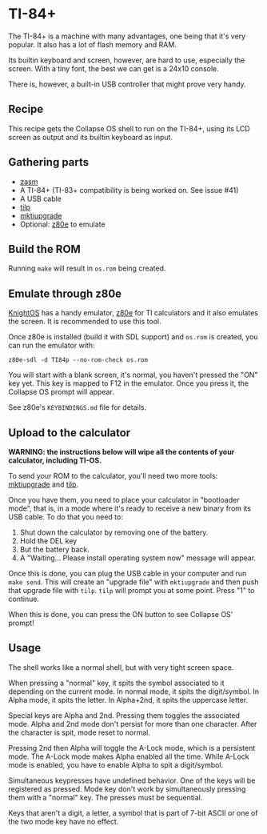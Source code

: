 # TI-84+

The TI-84+ is a machine with many advantages, one being that it's very popular.
It also has a lot of flash memory and RAM.

Its builtin keyboard and screen, however, are hard to use, especially the
screen. With a tiny font, the best we can get is a 24x10 console.

There is, however, a built-in USB controller that might prove very handy.

## Recipe

This recipe gets the Collapse OS shell to run on the TI-84+, using its LCD
screen as output and its builtin keyboard as input.

## Gathering parts

* [zasm][zasm]
* A TI-84+ (TI-83+ compatibility is being worked on. See issue #41)
* A USB cable
* [tilp][tilp]
* [mktiupgrade][mktiupgrade]
* Optional: [z80e][z80e] to emulate

## Build the ROM

Running `make` will result in `os.rom` being created.

## Emulate through z80e

[KnightOS][knightos] has a handy emulator, [z80e][z80e] for TI calculators and
it also emulates the screen. It is recommended to use this tool.

Once z80e is installed (build it with SDL support) and `os.rom` is created,
you can run the emulator with:

    z80e-sdl -d TI84p --no-rom-check os.rom

You will start with a blank screen, it's normal, you haven't pressed the "ON"
key yet. This key is mapped to F12 in the emulator. Once you press it, the
Collapse OS prompt will appear.

See z80e's `KEYBINDINGS.md` file for details.

## Upload to the calculator

**WARNING: the instructions below will wipe all the contents of your calculator,
including TI-OS.**

To send your ROM to the calculator, you'll need two more tools:
[mktiupgrade][mktiupgrade] and [tilp][tilp].

Once you have them, you need to place your calculator in "bootloader mode",
that is, in a mode where it's ready to receive a new binary from its USB cable.
To do that you need to:

1. Shut down the calculator by removing one of the battery.
2. Hold the DEL key
3. But the battery back.
4. A "Waiting... Please install operating system now" message will appear.

Once this is done, you can plug the USB cable in your computer and run
`make send`. This will create an "upgrade file" with `mktiupgrade` and then
push that upgrade file with `tilp`. `tilp` will prompt you at some point.
Press "1" to continue.

When this is done, you can press the ON button to see Collapse OS' prompt!

## Usage

The shell works like a normal shell, but with very tight screen space.

When pressing a "normal" key, it spits the symbol associated to it depending
on the current mode. In normal mode, it spits the digit/symbol. In Alpha mode,
it spits the letter. In Alpha+2nd, it spits the uppercase letter.

Special keys are Alpha and 2nd. Pressing them toggles the associated mode.
Alpha and 2nd mode don't persist for more than one character. After the
character is spit, mode reset to normal.

Pressing 2nd then Alpha will toggle the A-Lock mode, which is a persistent mode.
The A-Lock mode makes Alpha enabled all the time. While A-Lock mode is enabled,
you have to enable Alpha to spit a digit/symbol.

Simultaneous keypresses have undefined behavior. One of the keys will be
registered as pressed. Mode key don't work by simultaneously pressing them with
a "normal" key. The presses must be sequential.

Keys that aren't a digit, a letter, a symbol that is part of 7-bit ASCII or one
of the two mode key have no effect.

[zasm]: ../../tools/emul
[knightos]: https://knightos.org/
[z80e]: https://github.com/KnightOS/z80e
[mktiupgrade]: https://github.com/KnightOS/mktiupgrade
[tilp]: http://lpg.ticalc.org/prj_tilp/
